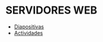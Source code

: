 # SERVIDORES WEB

- [Diapositivas](http://jamj2000.github.io/despliegueaplicacionesweb/2/diapositivas)
- [Actividades](https://github.com/jamj2000/DAW2-DAW-Apuntes/blob/master/2.actividades.md)



